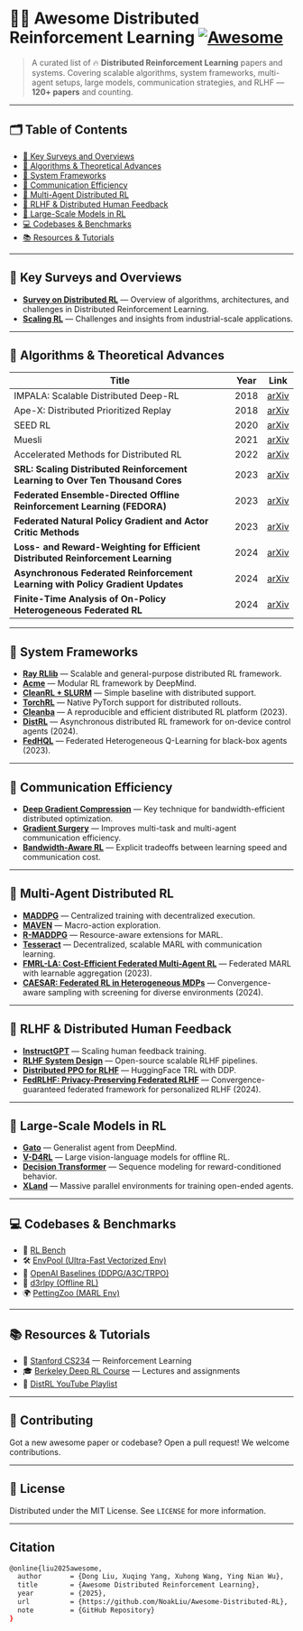 # 🧠🔥 Awesome Distributed Reinforcement Learning [![Awesome](https://awesome.re/badge.svg)](https://awesome.re)

> A curated list of 🔥 **Distributed Reinforcement Learning** papers and systems. Covering scalable algorithms, system frameworks, multi-agent setups, large models, communication strategies, and RLHF — **120+ papers** and counting.

---

## 🗂️ Table of Contents

- [📌 Key Surveys and Overviews](#📌-key-surveys-and-overviews)
- [🚀 Algorithms & Theoretical Advances](#🚀-algorithms--theoretical-advances)
- [🧱 System Frameworks](#🧱-system-frameworks)
- [📡 Communication Efficiency](#📡-communication-efficiency)
- [👥 Multi-Agent Distributed RL](#👥-multi-agent-distributed-rl)
- [🦾 RLHF & Distributed Human Feedback](#🦾-rlhf--distributed-human-feedback)
- [🧠 Large-Scale Models in RL](#🧠-large-scale-models-in-rl)
- [💻 Codebases & Benchmarks](#💻-codebases--benchmarks)
- [📚 Resources & Tutorials](#📚-resources--tutorials)

---

## 📌 Key Surveys and Overviews

- **[Survey on Distributed RL](https://arxiv.org/abs/2004.11780)** — Overview of algorithms, architectures, and challenges in Distributed Reinforcement Learning.
- **[Scaling RL](https://arxiv.org/abs/2203.00595)** — Challenges and insights from industrial-scale applications.

---

## 🚀 Algorithms & Theoretical Advances

| Title | Year | Link |
|-------|------|------|
| IMPALA: Scalable Distributed Deep-RL | 2018 | [arXiv](https://arxiv.org/abs/1802.01561) |
| Ape-X: Distributed Prioritized Replay | 2018 | [arXiv](https://arxiv.org/abs/1803.00933) |
| SEED RL | 2020 | [arXiv](https://arxiv.org/abs/1910.06591) |
| Muesli | 2021 | [arXiv](https://arxiv.org/abs/2104.06159) |
| Accelerated Methods for Distributed RL | 2022 | [arXiv](https://arxiv.org/abs/2203.09511) |
| **SRL: Scaling Distributed Reinforcement Learning to Over Ten Thousand Cores** | 2023 | [arXiv](https://arxiv.org/abs/2306.02835) |
| **Federated Ensemble-Directed Offline Reinforcement Learning (FEDORA)** | 2023 | [arXiv](https://arxiv.org/abs/2305.03097) |
| **Federated Natural Policy Gradient and Actor Critic Methods** | 2023 | [arXiv](https://arxiv.org/abs/2311.00201) |
| **Loss- and Reward-Weighting for Efficient Distributed Reinforcement Learning** | 2024 | [arXiv](https://arxiv.org/abs/2311.01354) |
| **Asynchronous Federated Reinforcement Learning with Policy Gradient Updates** | 2024 | [arXiv](https://arxiv.org/abs/2410.07965) |
| **Finite-Time Analysis of On-Policy Heterogeneous Federated RL** | 2024 | [arXiv](https://arxiv.org/abs/2401.15273) |

---

## 🧱 System Frameworks

- **[Ray RLlib](https://docs.ray.io/en/latest/rllib/index.html)** — Scalable and general-purpose distributed RL framework.
- **[Acme](https://github.com/deepmind/acme)** — Modular RL framework by DeepMind.
- **[CleanRL + SLURM](https://github.com/vwxyzjn/cleanrl)** — Simple baseline with distributed support.
- **[TorchRL](https://pytorch.org/rl/)** — Native PyTorch support for distributed rollouts.
- **[Cleanba](https://github.com/vwxyzjn/cleanba)** — A reproducible and efficient distributed RL platform (2023).
- **[DistRL](https://arxiv.org/abs/2401.15803)** — Asynchronous distributed RL framework for on-device control agents (2024).
- **[FedHQL](https://arxiv.org/abs/2301.11135)** — Federated Heterogeneous Q-Learning for black-box agents (2023).

---

## 📡 Communication Efficiency

- **[Deep Gradient Compression](https://arxiv.org/abs/1712.01887)** — Key technique for bandwidth-efficient distributed optimization.
- **[Gradient Surgery](https://arxiv.org/abs/2001.06782)** — Improves multi-task and multi-agent communication efficiency.
- **[Bandwidth-Aware RL](https://arxiv.org/abs/2303.08127)** — Explicit tradeoffs between learning speed and communication cost.

---

## 👥 Multi-Agent Distributed RL

- **[MADDPG](https://arxiv.org/abs/1706.02275)** — Centralized training with decentralized execution.
- **[MAVEN](https://arxiv.org/abs/1910.07483)** — Macro-action exploration.
- **[R-MADDPG](https://arxiv.org/abs/2202.03428)** — Resource-aware extensions for MARL.
- **[Tesseract](https://arxiv.org/abs/2211.03537)** — Decentralized, scalable MARL with communication learning.
- **[FMRL-LA: Cost-Efficient Federated Multi-Agent RL](https://arxiv.org/abs/2310.11572)** — Federated MARL with learnable aggregation (2023).
- **[CAESAR: Federated RL in Heterogeneous MDPs](https://arxiv.org/abs/2402.07426)** — Convergence-aware sampling with screening for diverse environments (2024).

---

## 🦾 RLHF & Distributed Human Feedback

- **[InstructGPT](https://arxiv.org/abs/2203.02155)** — Scaling human feedback training.
- **[RLHF System Design](https://arxiv.org/abs/2307.10169)** — Open-source scalable RLHF pipelines.
- **[Distributed PPO for RLHF](https://huggingface.co/docs/trl/main/en/)** — HuggingFace TRL with DDP.
- **[FedRLHF: Privacy-Preserving Federated RLHF](https://arxiv.org/abs/2412.15538)** — Convergence-guaranteed federated framework for personalized RLHF (2024).

---

## 🧠 Large-Scale Models in RL

- **[Gato](https://arxiv.org/abs/2205.06175)** — Generalist agent from DeepMind.
- **[V-D4RL](https://arxiv.org/abs/2202.02349)** — Large vision-language models for offline RL.
- **[Decision Transformer](https://arxiv.org/abs/2106.01345)** — Sequence modeling for reward-conditioned behavior.
- **[XLand](https://deepmind.com/research/publications/xland)** — Massive parallel environments for training open-ended agents.

---

## 💻 Codebases & Benchmarks

- 🧪 [RL Bench](https://github.com/stepjam/RLBench)
- 🛠️ [EnvPool (Ultra-Fast Vectorized Env)](https://github.com/sail-sg/envpool)
- 🧰 [OpenAI Baselines (DDPG/A3C/TRPO)](https://github.com/openai/baselines)
- 🔁 [d3rlpy (Offline RL)](https://github.com/takuseno/d3rlpy)
- 🌍 [PettingZoo (MARL Env)](https://github.com/Farama-Foundation/PettingZoo)

---

## 📚 Resources & Tutorials

- 📘 [Stanford CS234](http://web.stanford.edu/class/cs234/index.html) — Reinforcement Learning
- 🎓 [Berkeley Deep RL Course](https://rail.eecs.berkeley.edu/deeprlcourse/) — Lectures and assignments
- 🧭 [DistRL YouTube Playlist](https://www.youtube.com/results?search_query=distributed+reinforcement+learning)

---

## 🏁 Contributing

Got a new awesome paper or codebase? Open a pull request! We welcome contributions.

---

## 📜 License

Distributed under the MIT License. See `LICENSE` for more information.

---
## Citation
```bash
@online{liu2025awesome,
  author       = {Dong Liu, Xuqing Yang, Xuhong Wang, Ying Nian Wu},
  title        = {Awesome Distributed Reinforcement Learning},
  year         = {2025},
  url          = {https://github.com/NoakLiu/Awesome-Distributed-RL},
  note         = {GitHub Repository}
}
```
